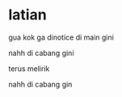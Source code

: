 # latian

gua kok ga dinotice di main gini


nahh di cabang gini

terus melirik

nahh di cabang gin

